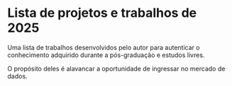 # Lista de projetos e trabalhos de 2025

Uma lista de trabalhos desenvolvidos pelo autor para autenticar o conhecimento adquirido durante a pós-graduação e estudos livres.

O propósito deles é alavancar a oportunidade de ingressar no mercado de dados.